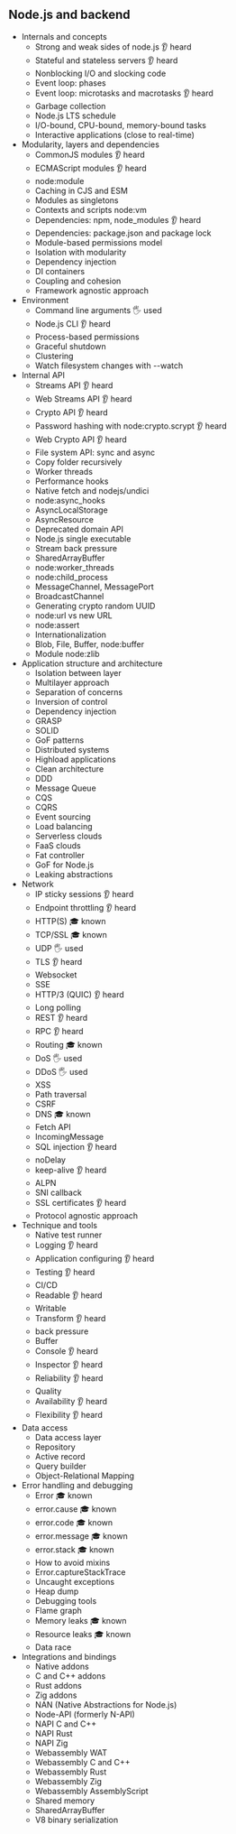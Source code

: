 ## Node.js and backend

- Internals and concepts
  - Strong and weak sides of node.js 👂 heard
  - Stateful and stateless servers 👂 heard
  - Nonblocking I/O and slocking code
  - Event loop: phases
  - Event loop: microtasks and macrotasks 👂 heard
  - Garbage collection
  - Node.js LTS schedule
  - I/O-bound, CPU-bound, memory-bound tasks
  - Interactive applications (close to real-time)
- Modularity, layers and dependencies
  - CommonJS modules 👂 heard
  - ECMAScript modules 👂 heard
  - node:module
  - Caching in CJS and ESM
  - Modules as singletons 
  - Contexts and scripts node:vm
  - Dependencies: npm, node_modules 👂 heard
  - Dependencies: package.json and package lock
  - Module-based permissions model
  - Isolation with modularity
  - Dependency injection
  - DI containers
  - Coupling and cohesion
  - Framework agnostic approach
- Environment
  - Command line arguments 🖐️ used
  - Node.js CLI 👂 heard
  - Process-based permissions
  - Graceful shutdown
  - Clustering
  - Watch filesystem changes with --watch
- Internal API
  - Streams API 👂 heard
  - Web Streams API 👂 heard
  - Crypto API 👂 heard
  - Password hashing with node:crypto.scrypt 👂 heard
  - Web Crypto API 👂 heard
  - File system API: sync and async
  - Copy folder recursively
  - Worker threads
  - Performance hooks
  - Native fetch and nodejs/undici
  - node:async_hooks
  - AsyncLocalStorage
  - AsyncResource
  - Deprecated domain API
  - Node.js single executable
  - Stream back pressure
  - SharedArrayBuffer
  - node:worker_threads
  - node:child_process
  - MessageChannel, MessagePort
  - BroadcastChannel
  - Generating crypto random UUID
  - node:url vs new URL
  - node:assert
  - Internationalization
  - Blob, File, Buffer, node:buffer
  - Module node:zlib
- Application structure and architecture
  - Isolation between layer
  - Multilayer approach
  - Separation of concerns
  - Inversion of control
  - Dependency injection
  - GRASP
  - SOLID
  - GoF patterns
  - Distributed systems
  - Highload applications
  - Clean architecture
  - DDD
  - Message Queue
  - CQS
  - CQRS
  - Event sourcing
  - Load balancing
  - Serverless clouds
  - FaaS clouds
  - Fat controller
  - GoF for Node.js
  - Leaking abstractions
- Network
  - IP sticky sessions 👂 heard
  - Endpoint throttling 👂 heard
  - HTTP(S) 🎓 known
  - TCP/SSL 🎓 known
  - UDP 🖐️ used
  - TLS 👂 heard
  - Websocket
  - SSE
  - HTTP/3 (QUIC) 👂 heard
  - Long polling
  - REST 👂 heard
  - RPC 👂 heard
  - Routing 🎓 known
  - DoS 🖐️ used
  - DDoS 🖐️ used
  - XSS
  - Path traversal
  - CSRF
  - DNS 🎓 known
  - Fetch API
  - IncomingMessage
  - SQL injection 👂 heard
  - noDelay
  - keep-alive 👂 heard
  - ALPN
  - SNI callback
  - SSL certificates 👂 heard
  - Protocol agnostic approach
- Technique and tools
  - Native test runner
  - Logging 👂 heard
  - Application configuring 👂 heard
  - Testing 👂 heard
  - CI/CD
  - Readable 👂 heard
  - Writable
  - Transform 👂 heard
  - back pressure
  - Buffer
  - Console 👂 heard
  - Inspector 👂 heard
  - Reliability 👂 heard
  - Quality
  - Availability 👂 heard
  - Flexibility 👂 heard
- Data access
  - Data access layer
  - Repository
  - Active record
  - Query builder
  - Object-Relational Mapping
- Error handling and debugging
  - Error 🎓 known
  - error.cause 🎓 known
  - error.code 🎓 known
  - error.message 🎓 known
  - error.stack 🎓 known
  - How to avoid mixins
  - Error.captureStackTrace
  - Uncaught exceptions
  - Heap dump
  - Debugging tools
  - Flame graph
  - Memory leaks 🎓 known
  - Resource leaks 🎓 known
  - Data race
- Integrations and bindings
  - Native addons
  - C and C++ addons
  - Rust addons
  - Zig addons 
  - NAN (Native Abstractions for Node.js)
  - Node-API (formerly N-API)
  - NAPI C and C++
  - NAPI Rust
  - NAPI Zig
  - Webassembly WAT
  - Webassembly C and C++
  - Webassembly Rust
  - Webassembly Zig
  - Webassembly AssemblyScript
  - Shared memory
  - SharedArrayBuffer
  - V8 binary serialization
